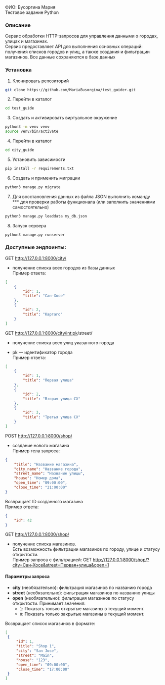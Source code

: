 ФИО: Бусоргина Мария  
Тестовое задание Python


### Описание
Сервис обработки HTTP-запросов для управления данными о городах, улицах и магазинах.  
Сервис предоставляет API для выполнения основных операций: получения списков городов и улиц, а также создания и фильтрации магазинов. Все данные сохраняются в базе данных


### Установка
1. Клонировать репозиторий 
```bash
git clone https://github.com/MariaBusorgina/test_guider.git
```
2. Перейти в каталог
```bash
cd test_guide
```
3. Создать и активировать виртуальное окружение 
```bash
python3 -m venv venv
source venv/bin/activate
```
4. Перейти в каталог
```bash
cd city_guide
```
5. Установить зависимости
```bash
pip install -r requirements.txt
```
6. Создать и применить миграции
```bash
python3 manage.py migrate
```
7. Для восстановления данных из файла JSON выполнить команду  
*** для проверки работы функционала (или заполнить значениями самостоятельно)
```bash
python3 manage.py loaddata my_db.json
```
8. Запуск сервера
```bash
python3 manage.py runserver
```

### Доступные эндпоинты:

GET http://127.0.0.1:8000/city/
- получение списка всех городов из базы данных  
Пример ответа:  
```json
[
    {
        "id": 1,
        "title": "Сан-Хосе"
    },
    {
        "id": 2,
        "title": "Картаго"
    }
]
```

GET http://127.0.0.1:8000/city/<int:pk>/street/
- получение списка всех улиц указанного города
* pk — идентификатор города  
Пример ответа:  
```json
[
    {
        "id": 1,
        "title": "Первая улица"
    },
    {
        "id": 2,
        "title": "Вторая улица СХ"
    },
    {
        "id": 3,
        "title": "Третья улица СХ"
    }
]
```

POST http://127.0.0.1:8000/shop/
- создание нового магазина  
Пример тела запроса:
```json
{
    "title": "Название магазина",
    "city_name": "Название города",
    "street_name": "Название улицы",
    "house": "Номер дома",
    "open_time": "09:00:00",
    "close_time": "21:00:00"
}
```
Возвращает ID созданного магазина  
Пример ответа:
```json
{
    "id": 42  
}
```

GET http://127.0.0.1:8000/shop/
- получение списка магазинов.  
Есть возможность фильтрации магазинов по городу, улице и статусу открытости.  
Пример запроса с фильтрацией: GET http://127.0.0.1:8000/shop/?city=Сан-Хосе&street=Первая+улица&open=1

#### Параметры запроса

- **city** (необязательно): фильтрация магазинов по названию города
- **street** (необязательно): фильтрация магазинов по названию улицы
- **open** (необязательно): фильтрация магазинов по статусу открытости. Принимает значения:
  - `1`: Показать только открытые магазины в текущий момент.
  - `0`: Показать только закрытые магазины в текущий момент.

Возвращает список магазинов в формате:
```json
[
 {
     "id": 1,
     "title": "Shop 1",
     "city": "San Jose",
     "street": "Main",
     "house": "123",
     "open_time": "09:00:00",
     "close_time": "17:00:00"
 }
]
```

